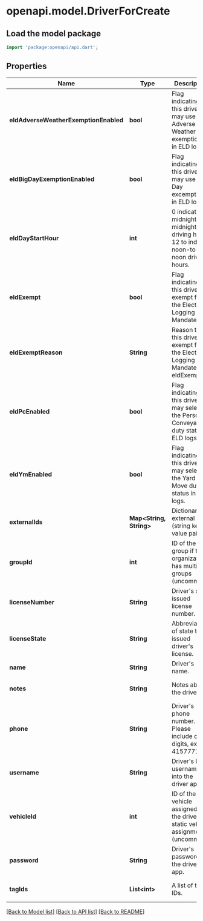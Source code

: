 # openapi.model.DriverForCreate

## Load the model package
```dart
import 'package:openapi/api.dart';
```

## Properties
Name | Type | Description | Notes
------------ | ------------- | ------------- | -------------
**eldAdverseWeatherExemptionEnabled** | **bool** | Flag indicating this driver may use Adverse Weather exemptions in ELD logs. | [optional] [default to null]
**eldBigDayExemptionEnabled** | **bool** | Flag indicating this driver may use Big Day excemptions in ELD logs. | [optional] [default to null]
**eldDayStartHour** | **int** | 0 indicating midnight-to-midnight ELD driving hours, 12 to indicate noon-to-noon driving hours. | [optional] [default to null]
**eldExempt** | **bool** | Flag indicating this driver is exempt from the Electronic Logging Mandate. | [optional] [default to null]
**eldExemptReason** | **String** | Reason that this driver is exempt from the Electronic Logging Mandate (see eldExempt). | [optional] [default to null]
**eldPcEnabled** | **bool** | Flag indicating this driver may select the Personal Conveyance duty status in ELD logs. | [optional] [default to false]
**eldYmEnabled** | **bool** | Flag indicating this driver may select the Yard Move duty status in ELD logs. | [optional] [default to false]
**externalIds** | **Map&lt;String, String&gt;** | Dictionary of external IDs (string key-value pairs) | [optional] [default to {}]
**groupId** | **int** | ID of the group if the organization has multiple groups (uncommon). | [optional] [default to null]
**licenseNumber** | **String** | Driver&#39;s state issued license number. | [optional] [default to null]
**licenseState** | **String** | Abbreviation of state that issued driver&#39;s license. | [optional] [default to null]
**name** | **String** | Driver&#39;s name. | [default to null]
**notes** | **String** | Notes about the driver. | [optional] [default to null]
**phone** | **String** | Driver&#39;s phone number. Please include only digits, ex. 4157771234 | [optional] [default to null]
**username** | **String** | Driver&#39;s login username into the driver app. | [optional] [default to null]
**vehicleId** | **int** | ID of the vehicle assigned to the driver for static vehicle assignments. (uncommon). | [optional] [default to null]
**password** | **String** | Driver&#39;s password for the driver app. | [default to null]
**tagIds** | **List&lt;int&gt;** | A list of tag IDs. | [optional] [default to []]

[[Back to Model list]](../README.md#documentation-for-models) [[Back to API list]](../README.md#documentation-for-api-endpoints) [[Back to README]](../README.md)


